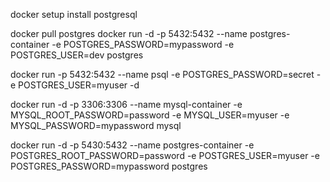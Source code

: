 docker setup
install postgresql

docker pull postgres
docker run -d -p 5432:5432 --name postgres-container -e POSTGRES_PASSWORD=mypassword -e POSTGRES_USER=dev postgres

docker run -p 5432:5432 --name psql -e POSTGRES_PASSWORD=secret -e POSTGRES_USER=myuser -d 

docker run -d -p 3306:3306 --name mysql-container -e MYSQL_ROOT_PASSWORD=password -e MYSQL_USER=myuser -e MYSQL_PASSWORD=mypassword mysql

docker run -d -p 5430:5432 --name postgres-container -e POSTGRES_ROOT_PASSWORD=password -e POSTGRES_USER=myuser -e POSTGRES_PASSWORD=mypassword postgres
